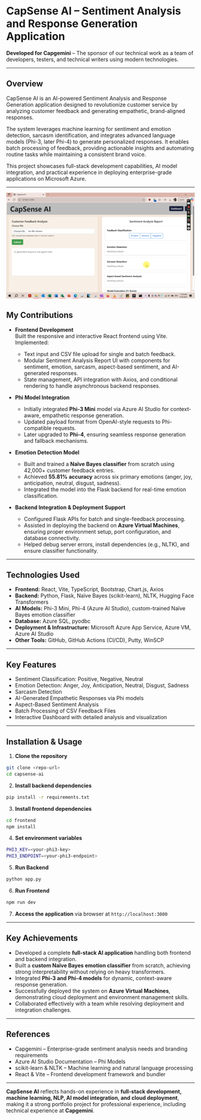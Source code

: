 # CapSense AI – Sentiment Analysis and Response Generation Application

**Developed for Capgemini** – The sponsor of our technical work as a team of developers, testers, and technical writers using modern technologies.

---

## Overview

CapSense AI is an AI-powered Sentiment Analysis and Response Generation application designed to revolutionize customer service by analyzing customer feedback and generating empathetic, brand-aligned responses.

The system leverages machine learning for sentiment and emotion detection, sarcasm identification, and integrates advanced language models (Phi-3, later Phi-4) to generate personalized responses. It enables batch processing of feedback, providing actionable insights and automating routine tasks while maintaining a consistent brand voice.

This project showcases full-stack development capabilities, AI model integration, and practical experience in deploying enterprise-grade applications on Microsoft Azure.

---

[![Watch the demo of the sentiment analysis and response generation features](thumbnail.png)](https://drive.google.com/file/d/1hLhfb_w8bMp3_GzqWgtKudcqmytcW8Lk/view?usp=sharing)


## My Contributions

- **Frontend Development**  
  Built the responsive and interactive React frontend using Vite. Implemented:
  - Text input and CSV file upload for single and batch feedback.
  - Modular Sentiment Analysis Report UI with components for sentiment, emotion, sarcasm, aspect-based sentiment, and AI-generated responses.
  - State management, API integration with Axios, and conditional rendering to handle asynchronous backend responses.

- **Phi Model Integration**  
  - Initially integrated **Phi-3 Mini** model via Azure AI Studio for context-aware, empathetic response generation.  
  - Updated payload format from OpenAI-style requests to Phi-compatible requests.  
  - Later upgraded to **Phi-4**, ensuring seamless response generation and fallback mechanisms.

- **Emotion Detection Model**  
  - Built and trained a **Naïve Bayes classifier** from scratch using 42,000+ customer feedback entries.  
  - Achieved **55.81% accuracy** across six primary emotions (anger, joy, anticipation, neutral, disgust, sadness).  
  - Integrated the model into the Flask backend for real-time emotion classification.

- **Backend Integration & Deployment Support**  
  - Configured Flask APIs for batch and single-feedback processing.  
  - Assisted in deploying the backend on **Azure Virtual Machines**, ensuring proper environment setup, port configuration, and database connectivity.  
  - Helped debug server errors, install dependencies (e.g., NLTK), and ensure classifier functionality.

---

## Technologies Used

- **Frontend:** React, Vite, TypeScript, Bootstrap, Chart.js, Axios
- **Backend:** Python, Flask, Naïve Bayes (scikit-learn), NLTK, Hugging Face Transformers
- **AI Models:** Phi-3 Mini, Phi-4 (Azure AI Studio), custom-trained Naïve Bayes emotion classifier
- **Database:** Azure SQL, pyodbc
- **Deployment & Infrastructure:** Microsoft Azure App Service, Azure VM, Azure AI Studio
- **Other Tools:** GitHub, GitHub Actions (CI/CD), Putty, WinSCP

---

## Key Features

- Sentiment Classification: Positive, Negative, Neutral  
- Emotion Detection: Anger, Joy, Anticipation, Neutral, Disgust, Sadness  
- Sarcasm Detection  
- AI-Generated Empathetic Responses via Phi models  
- Aspect-Based Sentiment Analysis  
- Batch Processing of CSV Feedback Files  
- Interactive Dashboard with detailed analysis and visualization

---

## Installation & Usage

1. **Clone the repository**
```bash
git clone <repo-url>
cd capsense-ai
```

2. **Install backend dependencies**
```bash
pip install -r requirements.txt
```

3. **Install frontend dependencies**
```bash
cd frontend
npm install
```

4. **Set environment variables**
```bash
PHI3_KEY=<your-phi3-key>
PHI3_ENDPOINT=<your-phi3-endpoint>
```

5. **Run Backend**
```bash
python app.py
```

6. **Run Frontend**
```bash
npm run dev
```

7. **Access the application** via browser at `http://localhost:3000`

---

## Key Achievements

- Developed a complete **full-stack AI application** handling both frontend and backend integration.  
- Built a **custom Naïve Bayes emotion classifier** from scratch, achieving strong interpretability without relying on heavy transformers.  
- Integrated **Phi-3 and Phi-4 models** for dynamic, context-aware response generation.  
- Successfully deployed the system on **Azure Virtual Machines**, demonstrating cloud deployment and environment management skills.  
- Collaborated effectively with a team while resolving deployment and integration challenges.

---

## References

- Capgemini – Enterprise-grade sentiment analysis needs and branding requirements  
- Azure AI Studio Documentation – Phi Models  
- scikit-learn & NLTK – Machine learning and natural language processing  
- React & Vite – Frontend development framework and bundler

---

**CapSense AI** reflects hands-on experience in **full-stack development, machine learning, NLP, AI model integration, and cloud deployment**, making it a strong portfolio project for professional experience, including technical experience at **Capgemini**.


